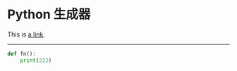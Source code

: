 ﻿
# Python 生成器  

This is [a link](http://www.baidu.com).

-------  

```python
def fn():
    print(222)
```

